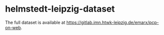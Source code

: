# helmstedt-leipzig-dataset
The full dataset is available at https://gitlab.imn.htwk-leipzig.de/emarx/pcp-on-web.
